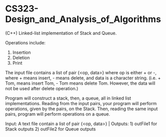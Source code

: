 # CS323-Design_and_Analysis_of_Algorithms
(C++) Linked-list implementation of Stack and Queue.

Operations include:
 1) Insertion
 2) Deletion
 3) Print

The input file contains a list of pair {<op, data>} where op is either + or -, where + means insert, - means delete, and data is a character string.
  (i.e. + Tom, means insert Tom, - Tom means delete Tom. However, the data will not be used after delete operation.)
  
Program will construct a stack, then, a queue, all in linked list implementations. Reading from the input pairs, your program will perform operations, given by the pairs, on the Stack. Then, reading the same input pairs, program will perform operations on a queue.

Input: A text file contain a list of pair {<op, data>} | 
Outputs: 1) outFile1 for Stack outputs 2) outFile2 for Queue outputs
